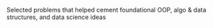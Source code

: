 Selected problems that helped cement foundational OOP, algo & data structures, and data science ideas
